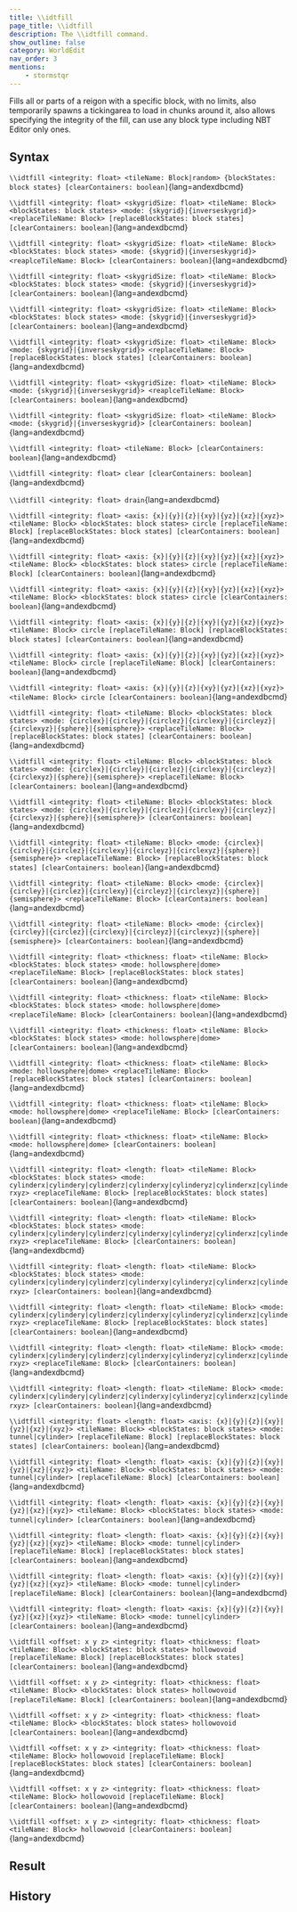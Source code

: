 ```yaml
---
title: \\idtfill
page_title: \\idtfill
description: The \\idtfill command.
show_outline: false
category: WorldEdit
nav_order: 3
mentions:
    - stormstqr
---
```


Fills all or parts of a reigon with a specific block, with no limits, also temporarily spawns a tickingarea to load in chunks around it, also allows specifying the integrity of the fill, can use any block type including NBT Editor only ones.

<CommandDetailsTable
    name="\\idtfill"
    :categories="[
        'system', 'world', 'server', 'worldedit'
    ]"
    :requiredTags="[
        'canUseChatCommands'
    ]"
    ultraSecurityModeSecurityLevel="WorldEdit"
    version="1.0.2-rc.5"
    :undoSupported="0"
    :functional="true"
    :deprecated="false"
/>

## Syntax

`\\idtfill <integrity: float> <tileName: Block|random> {blockStates: block states} [clearContainers: boolean]`{lang=andexdbcmd}

<indent></indent>

`\\idtfill <integrity: float> <skygridSize: float> <tileName: Block> <blockStates: block states> <mode: {skygrid}|{inverseskygrid}> <replaceTileName: Block> [replaceBlockStates: block states] [clearContainers: boolean]`{lang=andexdbcmd}

<indent></indent>

`\\idtfill <integrity: float> <skygridSize: float> <tileName: Block> <blockStates: block states> <mode: {skygrid}|{inverseskygrid}> <reaplceTileName: Block> [clearContainers: boolean]`{lang=andexdbcmd}

<indent></indent>

`\\idtfill <integrity: float> <skygridSize: float> <tileName: Block> <blockStates: block states> <mode: {skygrid}|{inverseskygrid}> [clearContainers: boolean]`{lang=andexdbcmd}

<indent></indent>

`\\idtfill <integrity: float> <skygridSize: float> <tileName: Block> <blockStates: block states> <mode: {skygrid}|{inverseskygrid}> [clearContainers: boolean]`{lang=andexdbcmd}

<indent></indent>

`\\idtfill <integrity: float> <skygridSize: float> <tileName: Block> <mode: {skygrid}|{inverseskygrid}> <replaceTileName: Block> [replaceBlockStates: block states] [clearContainers: boolean]`{lang=andexdbcmd}

<indent></indent>

`\\idtfill <integrity: float> <skygridSize: float> <tileName: Block> <mode: {skygrid}|{inverseskygrid}> <reaplceTileName: Block> [clearContainers: boolean]`{lang=andexdbcmd}

<indent></indent>

`\\idtfill <integrity: float> <skygridSize: float> <tileName: Block> <mode: {skygrid}|{inverseskygrid}> [clearContainers: boolean]`{lang=andexdbcmd}

<indent></indent>

`\\idtfill <integrity: float> <tileName: Block> [clearContainers: boolean]`{lang=andexdbcmd}

<indent></indent>

`\\idtfill <integrity: float> clear [clearContainers: boolean]`{lang=andexdbcmd}

<indent></indent>

`\\idtfill <integrity: float> drain`{lang=andexdbcmd}

<indent></indent>

`\\idtfill <integrity: float> <axis: {x}|{y}|{z}|{xy}|{yz}|{xz}|{xyz}> <tileName: Block> <blockStates: block states> circle [replaceTileName: Block] [replaceBlockStates: block states] [clearContainers: boolean]`{lang=andexdbcmd}

<indent></indent>

`\\idtfill <integrity: float> <axis: {x}|{y}|{z}|{xy}|{yz}|{xz}|{xyz}> <tileName: Block> <blockStates: block states> circle [replaceTileName: Block] [clearContainers: boolean]`{lang=andexdbcmd}

<indent></indent>

`\\idtfill <integrity: float> <axis: {x}|{y}|{z}|{xy}|{yz}|{xz}|{xyz}> <tileName: Block> <blockStates: block states> circle [clearContainers: boolean]`{lang=andexdbcmd}

<indent></indent>

`\\idtfill <integrity: float> <axis: {x}|{y}|{z}|{xy}|{yz}|{xz}|{xyz}> <tileName: Block> circle [replaceTileName: Block] [replaceBlockStates: block states] [clearContainers: boolean]`{lang=andexdbcmd}

<indent></indent>

`\\idtfill <integrity: float> <axis: {x}|{y}|{z}|{xy}|{yz}|{xz}|{xyz}> <tileName: Block> circle [replaceTileName: Block] [clearContainers: boolean]`{lang=andexdbcmd}

<indent></indent>

`\\idtfill <integrity: float> <axis: {x}|{y}|{z}|{xy}|{yz}|{xz}|{xyz}> <tileName: Block> circle [clearContainers: boolean]`{lang=andexdbcmd}

<indent></indent>

`\\idtfill <integrity: float> <tileName: Block> <blockStates: block states> <mode: {circlex}|{circley}|{circlez}|{circlexy}|{circleyz}|{circlexyz}|{sphere}|{semisphere}> <replaceTileName: Block> [replaceBlockStates: block states] [clearContainers: boolean]`{lang=andexdbcmd}

<indent></indent>

`\\idtfill <integrity: float> <tileName: Block> <blockStates: block states> <mode: {circlex}|{circley}|{circlez}|{circlexy}|{circleyz}|{circlexyz}|{sphere}|{semisphere}> <replaceTileName: Block> [clearContainers: boolean]`{lang=andexdbcmd}

<indent></indent>

`\\idtfill <integrity: float> <tileName: Block> <blockStates: block states> <mode: {circlex}|{circley}|{circlez}|{circlexy}|{circleyz}|{circlexyz}|{sphere}|{semisphere}> [clearContainers: boolean]`{lang=andexdbcmd}

<indent></indent>

`\\idtfill <integrity: float> <tileName: Block> <mode: {circlex}|{circley}|{circlez}|{circlexy}|{circleyz}|{circlexyz}|{sphere}|{semisphere}> <replaceTileName: Block> [replaceBlockStates: block states] [clearContainers: boolean]`{lang=andexdbcmd}

<indent></indent>

`\\idtfill <integrity: float> <tileName: Block> <mode: {circlex}|{circley}|{circlez}|{circlexy}|{circleyz}|{circlexyz}|{sphere}|{semisphere}> <replaceTileName: Block> [clearContainers: boolean]`{lang=andexdbcmd}

<indent></indent>

`\\idtfill <integrity: float> <tileName: Block> <mode: {circlex}|{circley}|{circlez}|{circlexy}|{circleyz}|{circlexyz}|{sphere}|{semisphere}> [clearContainers: boolean]`{lang=andexdbcmd}

<indent></indent>

`\\idtfill <integrity: float> <thickness: float> <tileName: Block> <blockStates: block states> <mode: hollowsphere|dome> <replaceTileName: Block> [replaceBlockStates: block states] [clearContainers: boolean]`{lang=andexdbcmd}

<indent></indent>

`\\idtfill <integrity: float> <thickness: float> <tileName: Block> <blockStates: block states> <mode: hollowsphere|dome> <replaceTileName: Block> [clearContainers: boolean]`{lang=andexdbcmd}

<indent></indent>

`\\idtfill <integrity: float> <thickness: float> <tileName: Block> <blockStates: block states> <mode: hollowsphere|dome> [clearContainers: boolean]`{lang=andexdbcmd}

<indent></indent>

`\\idtfill <integrity: float> <thickness: float> <tileName: Block> <mode: hollowsphere|dome> <replaceTileName: Block> [replaceBlockStates: block states] [clearContainers: boolean]`{lang=andexdbcmd}

<indent></indent>

`\\idtfill <integrity: float> <thickness: float> <tileName: Block> <mode: hollowsphere|dome> <replaceTileName: Block> [clearContainers: boolean]`{lang=andexdbcmd}

<indent></indent>

`\\idtfill <integrity: float> <thickness: float> <tileName: Block> <mode: hollowsphere|dome> [clearContainers: boolean]`{lang=andexdbcmd}

<indent></indent>

`\\idtfill <integrity: float> <length: float> <tileName: Block> <blockStates: block states> <mode: cylinderx|cylindery|cylinderz|cylinderxy|cylinderyz|cylinderxz|cylinderxyz> <replaceTileName: Block> [replaceBlockStates: block states] [clearContainers: boolean]`{lang=andexdbcmd}

<indent></indent>

`\\idtfill <integrity: float> <length: float> <tileName: Block> <blockStates: block states> <mode: cylinderx|cylindery|cylinderz|cylinderxy|cylinderyz|cylinderxz|cylinderxyz> <replaceTileName: Block> [clearContainers: boolean]`{lang=andexdbcmd}

<indent></indent>

`\\idtfill <integrity: float> <length: float> <tileName: Block> <blockStates: block states> <mode: cylinderx|cylindery|cylinderz|cylinderxy|cylinderyz|cylinderxz|cylinderxyz> [clearContainers: boolean]`{lang=andexdbcmd}

<indent></indent>

`\\idtfill <integrity: float> <length: float> <tileName: Block> <mode: cylinderx|cylindery|cylinderz|cylinderxy|cylinderyz|cylinderxz|cylinderxyz> <replaceTileName: Block> [replaceBlockStates: block states] [clearContainers: boolean]`{lang=andexdbcmd}

<indent></indent>

`\\idtfill <integrity: float> <length: float> <tileName: Block> <mode: cylinderx|cylindery|cylinderz|cylinderxy|cylinderyz|cylinderxz|cylinderxyz> <replaceTileName: Block> [clearContainers: boolean]`{lang=andexdbcmd}

<indent></indent>

`\\idtfill <integrity: float> <length: float> <tileName: Block> <mode: cylinderx|cylindery|cylinderz|cylinderxy|cylinderyz|cylinderxz|cylinderxyz> [clearContainers: boolean]`{lang=andexdbcmd}

<indent></indent>

`\\idtfill <integrity: float> <length: float> <axis: {x}|{y}|{z}|{xy}|{yz}|{xz}|{xyz}> <tileName: Block> <blockStates: block states> <mode: tunnel|cylinder> [replaceTileName: Block] [replaceBlockStates: block states] [clearContainers: boolean]`{lang=andexdbcmd}

<indent></indent>

`\\idtfill <integrity: float> <length: float> <axis: {x}|{y}|{z}|{xy}|{yz}|{xz}|{xyz}> <tileName: Block> <blockStates: block states> <mode: tunnel|cylinder> [replaceTileName: Block] [clearContainers: boolean]`{lang=andexdbcmd}

<indent></indent>

`\\idtfill <integrity: float> <length: float> <axis: {x}|{y}|{z}|{xy}|{yz}|{xz}|{xyz}> <tileName: Block> <blockStates: block states> <mode: tunnel|cylinder> [clearContainers: boolean]`{lang=andexdbcmd}

<indent></indent>

`\\idtfill <integrity: float> <length: float> <axis: {x}|{y}|{z}|{xy}|{yz}|{xz}|{xyz}> <tileName: Block> <mode: tunnel|cylinder> [replaceTileName: Block] [replaceBlockStates: block states] [clearContainers: boolean]`{lang=andexdbcmd}

<indent></indent>

`\\idtfill <integrity: float> <length: float> <axis: {x}|{y}|{z}|{xy}|{yz}|{xz}|{xyz}> <tileName: Block> <mode: tunnel|cylinder> [replaceTileName: Block] [clearContainers: boolean]`{lang=andexdbcmd}

<indent></indent>

`\\idtfill <integrity: float> <length: float> <axis: {x}|{y}|{z}|{xy}|{yz}|{xz}|{xyz}> <tileName: Block> <mode: tunnel|cylinder> [clearContainers: boolean]`{lang=andexdbcmd}

<indent></indent>

`\\idtfill <offset: x y z> <integrity: float> <thickness: float> <tileName: Block> <blockStates: block states> hollowovoid [replaceTileName: Block] [replaceBlockStates: block states] [clearContainers: boolean]`{lang=andexdbcmd}

<indent></indent>

`\\idtfill <offset: x y z> <integrity: float> <thickness: float> <tileName: Block> <blockStates: block states> hollowovoid [replaceTileName: Block] [clearContainers: boolean]`{lang=andexdbcmd}

<indent></indent>

`\\idtfill <offset: x y z> <integrity: float> <thickness: float> <tileName: Block> <blockStates: block states> hollowovoid [clearContainers: boolean]`{lang=andexdbcmd}

<indent></indent>

`\\idtfill <offset: x y z> <integrity: float> <thickness: float> <tileName: Block> hollowovoid [replaceTileName: Block] [replaceBlockStates: block states] [clearContainers: boolean]`{lang=andexdbcmd}

<indent></indent>

`\\idtfill <offset: x y z> <integrity: float> <thickness: float> <tileName: Block> hollowovoid [replaceTileName: Block] [clearContainers: boolean]`{lang=andexdbcmd}

<indent></indent>

`\\idtfill <offset: x y z> <integrity: float> <thickness: float> <tileName: Block> hollowovoid [clearContainers: boolean]`{lang=andexdbcmd}

<indent></indent>

## Result

<template-EmptySection />

## History

<template-EmptySection />
